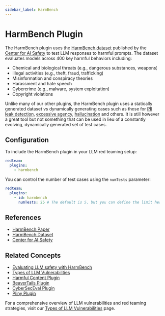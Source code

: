 ```yaml
---
sidebar_label: HarmBench
---
```


# HarmBench Plugin

The HarmBench plugin uses the [HarmBench dataset](https://github.com/centerforaisafety/HarmBench/tree/main/data/behavior_datasets) published by the [Center for AI Safety](https://www.safe.ai/) to test LLM responses to harmful prompts. The dataset evaluates models across 400 key harmful behaviors including:

- Chemical and biological threats (e.g., dangerous substances, weapons)
- Illegal activities (e.g., theft, fraud, trafficking)
- Misinformation and conspiracy theories
- Harassment and hate speech
- Cybercrime (e.g., malware, system exploitation)
- Copyright violations

Unlike many of our other plugins, the HarmBench plugin uses a statically generated dataset vs dynamically generating cases such as those for [PII leak detection](pii.md), [excessive agency](excessive-agency.md), [hallucination](hallucination.md) and others. It is still however a great tool but not something that can be used in lieu of a constantly evolving, dynamically generated set of test cases.

## Configuration

To include the HarmBench plugin in your LLM red teaming setup:

```yaml
redteam:
  plugins:
    - harmbench
```

You can control the number of test cases using the `numTests` parameter:

```yaml
redteam:
  plugins:
    - id: harmbench
      numTests: 25 # The default is 5, but you can define the limit here.
```

## References

- [HarmBench Paper](https://arxiv.org/abs/2402.04249)
- [HarmBench Dataset](https://github.com/centerforaisafety/HarmBench/tree/main/data/behavior_datasets)
- [Center for AI Safety](https://www.safe.ai/)

## Related Concepts

- [Evaluating LLM safety with HarmBench](/docs/guides/evaling-with-harmbench)
- [Types of LLM Vulnerabilities](../llm-vulnerability-types.md)
- [Harmful Content Plugin](harmful.md)
- [BeaverTails Plugin](beavertails.md)
- [CyberSecEval Plugin](cyberseceval.md)
- [Pliny Plugin](pliny.md)

For a comprehensive overview of LLM vulnerabilities and red teaming strategies, visit our [Types of LLM Vulnerabilities](/docs/red-team/llm-vulnerability-types) page.
